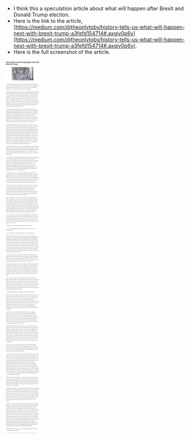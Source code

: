 * I think this a speculation article about what will happen after Brexit and Donald Trump election.
* Here is the link to the article, [https://medium.com/@theonlytoby/history-tells-us-what-will-happen-next-with-brexit-trump-a3fefd154714#.axgiv0p6y](https://medium.com/@theonlytoby/history-tells-us-what-will-happen-next-with-brexit-trump-a3fefd154714#.axgiv0p6y).
* Here is the full screenshot of the article.

![./20161127-0409-cet-what-happened-after-brexit-and-trump-1.png](./20161127-0409-cet-what-happened-after-brexit-and-trump-1.png)